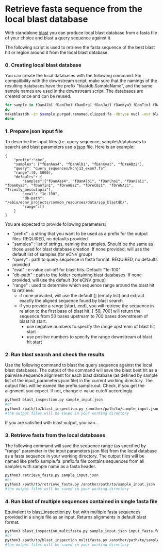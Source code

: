 # Retrieve fasta sequence from the local blast database

With standalone [blast](https://blast.ncbi.nlm.nih.gov/Blast.cgi?CMD=Web&PAGE_TYPE=BlastDocs&DOC_TYPE=Download) you can produce local blast database from a fasta file of your choice and blast a query sequence against it. 


The following script is used to retrieve the fasta sequence of the best blast hit or region around it from the local blast database. 

### 0. Creating local blast database
You can create the local databases with the following command. For compatibility with the downstream script, make sure that the namings of the resulting databases have the prefix "blastdb.SampleName", and the same sample names are used in the downstream script. The databases are created once and can be reused. 

```bash
for sample in fDanAlb1 fDanCho1 fDanDra1 fDanJai1 fDanKya3 fDanTin1 fDanTra1 fDreABz2 fDreCBz1 fDreNAz1
do
makeblastdb -in $sample.purged.renamed.clipped.fa -dbtype nucl -out blastdbs/blastdb.$sample -parse_seqids &
done

```
### 1. Prepare json input file 
To describe the input files (i.e. query sequence, samples/databases to search) and blast parameters use a [json](https://json.org/example.html) file. Here is an example:

```
{
	"prefix":"obe",
	"samples": ["fDanAes4", "fDanAlb1", "fDanKya3", "fDreABz2"],
	"query": "query_sequences/kcnj13_exon7.fa",
	"range":[0, 5000],
	"defaults": {
		"samples":["fDanAes4", "fDanAlb1", "fDanCho1", "fDanJai1", "fDanKya3", "fDanTin1", "fDreABz2", "fDreCBz1", "fDreNAz1", "Trinity_aesculapii"], 
		"eval": "1e-100",
		"db-path": "/ebio/ecnv_projects/common_resourses/data/spp_blastdb/",
		"range":[]
	}
}

```
You are expected to provide following parameters:
* "prefix" : a string that you want to be used as a prefix for the output files. REQUIRED, no defaults provided
* "samples" : list of strings, naming the samples. Should be the same as those used for blast database creation. If none provided, will use the default list of samples (for eCNV group)
* "query" : path to query sequence in fasta format. REQUIRED, no defaults provided
* "eval" : e-value cut-off for blast hits. Default: "1e-100"
* "db-path" : path to the folder containing blast databases. If none provided, will use the default (for eCNV group)
* "range" : used to determine which sequence range around the blast hit to retrieve:
  - if none provided, will use the default [] (empty list) and extract exactly the aligned sequence found by blast search
  - if you provide a range [start, end], you will retrieve the sequence in relation to the first base of blast hit. [-50, 700] will return the sequence from 50 bases upstream to 700 bases downstream of blast hit start.
    - use negative numbers to specify the range upstream of blast hit start
    - use positve numbers to specify the range downstream of blast hit start


### 2. Run blast search and check the results 

Use the following command to blast the query sequence against the local blast databases. The output of the command will save the blast best hit as a pairwise sequence alignment for each blast database (as defined by sample list of the input_parameters.json file) in the current working directory. The output files will be named like prefix.sample.out. Check, if you get the alignment you expect. If not, change e-value cutoff accordingly. 

```bash
python3 blast_inspection.py sample_input.json
#or
python3 /path/to/blast_inspection.py /another/path/to/sample_input.json
#the output files will be saved in your working directory
```
If you are satisfied with blast output, you can...

### 3. Retrieve fasta from the local databases

The following command will save the sequence range (as specified by "range" parameter in the input parameters json file) from the local database as a fasta sequence in your working directory. The output files will be named like prefix.sample.fa. prefix.fa file contains sequences from all samples with sample name as a fasta header.

``` bash
python3 retrieve_fasta.py sample_input.json
#or
python3 /path/to/retrieve_fasta.py /another/path/to/sample_input.json
#the output files will be saved in your working directory
```

### 4. Run blast of multiple sequences contained in single fasta file

Equivalent to blast_inspection.py, but with multiple fasta sequences provided in a single file as an input. Returns alignments in default blast format.

``` bash
python3 blast_inspection_multifasta.py sample_input.json input_fasta.fa
#or
python3 /path/to/blast_inspection_multifasta.py /another/path/to/sample_input.json /path/to/input_fasta.fa
#the output files will be saved in your working directory
```
